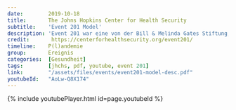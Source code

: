 ```yaml
---
date:        2019-10-18
title:       The Johns Hopkins Center for Health Security
subtitle:    'Event 201 Model'
description: 'Event 201 war eine von der Bill & Melinda Gates Stiftung, dem Weltwirtschaftsforum und der Johns Hopkins University im Oktober 2019 durchgeführte Simulation einer Corona-Pandemie.'
credit:       https://centerforhealthsecurity.org/event201/
timeline:    P(l)andemie
group:       Ereignis
categories:  [Gesundheit]
tags:        [jhchs, pdf, youtube, event 201]
link:        "/assets/files/events/event201-model-desc.pdf"
youtubeId:   "AoLw-Q8X174"
---
```


{% include youtubePlayer.html id=page.youtubeId %}

<object data="{{ page.link }}" style='height:calc(100vh - 400px); width: 100%' type='application/pdf'></object>
